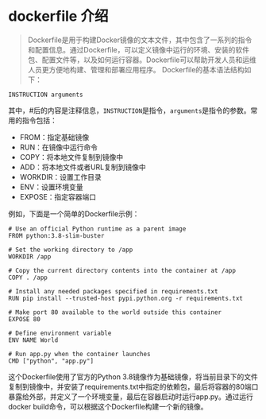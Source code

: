 # dockerfile 介绍
> Dockerfile是用于构建Docker镜像的文本文件，其中包含了一系列的指令和配置信息。通过Dockerfile，可以定义镜像中运行的环境、安装的软件包、配置文件等，以及如何运行容器。Dockerfile可以帮助开发人员和运维人员更方便地构建、管理和部署应用程序。
Dockerfile的基本语法结构如下：

```docker
INSTRUCTION arguments
```

其中，#后的内容是注释信息，`INSTRUCTION`是指令，`arguments`是指令的参数。常用的指令包括：
- FROM：指定基础镜像
- RUN：在镜像中运行命令
- COPY：将本地文件复制到镜像中
- ADD：将本地文件或者URL复制到镜像中
- WORKDIR：设置工作目录
- ENV：设置环境变量
- EXPOSE：指定容器端口

例如，下面是一个简单的Dockerfile示例：

```docker
# Use an official Python runtime as a parent image
FROM python:3.8-slim-buster

# Set the working directory to /app
WORKDIR /app

# Copy the current directory contents into the container at /app
COPY . /app

# Install any needed packages specified in requirements.txt
RUN pip install --trusted-host pypi.python.org -r requirements.txt

# Make port 80 available to the world outside this container
EXPOSE 80

# Define environment variable
ENV NAME World

# Run app.py when the container launches
CMD ["python", "app.py"]
```
这个Dockerfile使用了官方的Python 3.8镜像作为基础镜像，将当前目录下的文件复制到镜像中，并安装了requirements.txt中指定的依赖包，最后将容器的80端口暴露给外部，并定义了一个环境变量，最后在容器启动时运行app.py。通过运行docker build命令，可以根据这个Dockerfile构建一个新的镜像。
